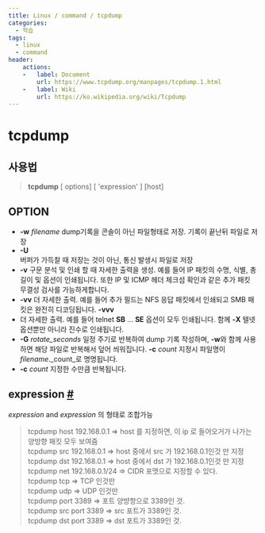 ```yaml
---
title: Linux / command / tcpdump
categories: 
  - 학습
tags: 
  - linux
  - command
header:  
    actions:
    -   label: Document
        url: https://www.tcpdump.org/manpages/tcpdump.1.html
    -   label: Wiki
        url: https://ko.wikipedia.org/wiki/Tcpdump
---
```

# tcpdump

## 사용법
>**tcpdump** [ options] [ 'expression' ] [host]

## OPTION
- **-w** _filename_
dump기록을 콘솔이 아닌 파일형태로 저장. 기록이 끝난뒤 파일로 저장
- **-U**  
버퍼가 가득찰 때 저장는 것이 아닌, 통신 발생시 파일로 저장
- **-v**
구문 분석 및 인쇄 할 때 자세한 출력을 생성. 예를 들어 IP 패킷의 수명, 식별, 총 길이 및 옵션이 인쇄됩니다. 또한 IP 및 ICMP 헤더 체크섬 확인과 같은 추가 패킷 무결성 검사를 가능하게합니다.
- **-vv**
더 자세한 출력. 예를 들어 추가 필드는 NFS 응답 패킷에서 인쇄되고 SMB 패킷은 완전히 디코딩됩니다.
**-vvv**
- 더 자세한 출력. 예를 들어 telnet **SB** ... **SE** 옵션이 모두 인쇄됩니다. 함께 **-X** 텔넷 옵션뿐만 아니라 진수로 인쇄됩니다.
- **-G** _rotate_seconds_
일정 주기로 반복하여 dump 기록 작성하며, **-w**와 함께 사용하면 해당 파일로 반복해서 덮어 씌워집니다.  **-c** _count_ 지정시 파일명이 _filename_._count_로 명명됩니다.
- **-c** _count_
지정한 수만큼 반복됩니다.

## expression [#](https://www.tcpdump.org/manpages/pcap-filter.7.html)
_expression_ and _expression_  의 형태로 조합가능

> tcpdump host 192.168.0.1 => host 를 지정하면, 이 ip 로 들어오거가 나가는 양방향 패킷 모두 보여줌  
> tcpdump src 192.168.0.1 => host 중에서 src 가 192.168.0.1인것 만 지정  
> tcpdump dst 192.168.0.1 => host 중에서 dst 가 192.168.0.1인것 만 지정  
> tcpdump net 192.168.0.1/24 => CIDR 포맷으로 지정할 수 있다.  
> tcpdump tcp => TCP 인것만  
> tcpdump udp => UDP 인것만  
> tcpdump port 3389 => 포트 양뱡항으로 3389인 것.  
> tcpdump src port 3389 => src 포트가 3389인 것.  
> tcpdump dst port 3389 => dst 포트가 3389인 것.
<!--stackedit_data:
eyJoaXN0b3J5IjpbNTExMzg2Njk1LDgzMDA1OTU5NywtMTQ0OT
UwOTAyNiwxNzEyODg3MjczLC02NTY3NTc3MzldfQ==
-->